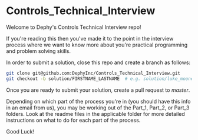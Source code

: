 # Controls_Technical_Interview

Welcome to Dephy's Controls Technical Interview repo!

If you're reading this then you've made it to the point in the interview process where we want
to know more about you're practical programming and problem solving skills.

In order to submit a solution, close this repo and create a branch as follows:
```bash
git clone git@github.com:DephyInc/Controls_Technical_Interview.git
git checkout -b solution/FIRSTNAME_LASTNAME  # e.g. solution/luke_mooney
```
Once you are ready to submit your solution, create a pull request to _master_.

Depending on which part of the process you're in (you should have this info in an email from us),
you may be working out of the Part_1, Part_2, or Part_3 folders. Look at the readme files in the
applicable folder for more detailed instructions on what to do for each part of the process.

Good Luck!

